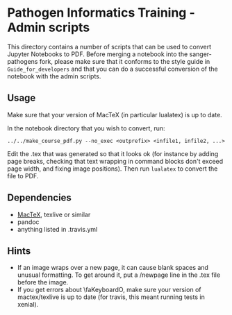 # Pathogen Informatics Training - Admin scripts

This directory contains a number of scripts that can be used to convert Jupyter Notebooks to PDF. Before merging a notebook into the sanger-pathogens fork, please make sure that it conforms to the style guide in `Guide_for_developers` and that you can do a successful conversion of the notebook with the admin scripts.

## Usage
Make sure that your version of MacTeX (in particular lualatex) is up to date.  

In the notebook directory that you wish to convert, run:

`../../make_course_pdf.py --no_exec <outprefix> <infile1, infile2, ...>`

Edit the .tex that was generated so that it looks ok (for instance by adding page breaks, checking that text wrapping in command blocks don't exceed page width, and fixing image positions). Then run `lualatex` to convert the file to PDF. 

## Dependencies
- [MacTeX](https://tug.org/mactex/), texlive or similar
- pandoc
- anything listed in .travis.yml

## Hints
* If an image wraps over a new page, it can cause blank spaces and unusual formatting. To get around it, put a /newpage line in the .tex file before the image.
* If you get errors about \faKeyboardO, make sure your version of mactex/texlive is up to date (for travis, this meant running tests in xenial). 